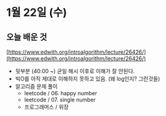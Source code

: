 # 1월 22일 \(수\)

## 오늘 배운 것

[https://www.edwith.org/introalgorithm/lecture/26426/](https://www.edwith.org/introalgorithm/lecture/26426/)

* 뒷부분 \(40:00 ~\) 균일 해시 이후로 이해가 잘 안된다.
* 빅O를 아직 제대로 이해하지 못하고 있음. \(왜 log인지? 그런것들\)
* 알고리즘 문제 풀이
  * leetcode / 06. happy number
  * leetcode / 07. single number
  * 프로그래머스 / 위장

